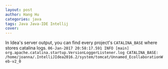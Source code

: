 ```yaml
---
layout: post
author: Hang Hu
categories: java
tags: Java Java-IDE Intellij 
cover: 
---
```


In Idea's server output, you can find every project's `CATALINA_BASE` where stores catalina logs.
`
06-Jan-2017 20:58:17.591 INFO [main] org.apache.catalina.startup.VersionLoggerListener.log CATALINA_BASE:         /home/joanna/.IntelliJIdea2016.2/system/tomcat/Unnamed_EcollaborationWeb-v2_0
`
